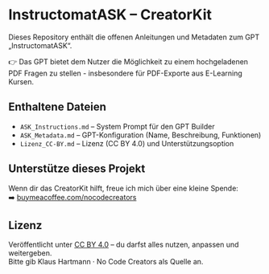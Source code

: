 # InstructomatASK – CreatorKit

Dieses Repository enthält die offenen Anleitungen und Metadaten zum GPT „InstructomatASK“.

👉 Das GPT bietet dem Nutzer die Möglichkeit zu einem hochgeladenen PDF Fragen zu stellen - insbesondere für PDF-Exporte aus E-Learning Kursen.

## Enthaltene Dateien

- `ASK_Instructions.md` – System Prompt für den GPT Builder
- `ASK_Metadata.md` – GPT-Konfiguration (Name, Beschreibung, Funktionen)
- `Lizenz_CC-BY.md` – Lizenz (CC BY 4.0) und Unterstützungsoption

## Unterstütze dieses Projekt

Wenn dir das CreatorKit hilft, freue ich mich über eine kleine Spende:  
➡️ [buymeacoffee.com/nocodecreators](https://buymeacoffee.com/nocodecreators)

## Lizenz

Veröffentlicht unter [CC BY 4.0](Lizenz_CC-BY.md) – du darfst alles nutzen, anpassen und weitergeben.  
Bitte gib Klaus Hartmann · No Code Creators als Quelle an.


